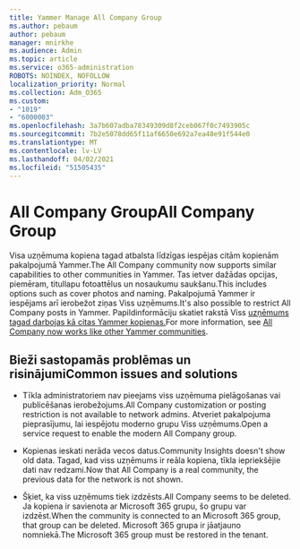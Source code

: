 ```yaml
---
title: Yammer Manage All Company Group
ms.author: pebaum
author: pebaum
manager: mnirkhe
ms.audience: Admin
ms.topic: article
ms.service: o365-administration
ROBOTS: NOINDEX, NOFOLLOW
localization_priority: Normal
ms.collection: Adm_O365
ms.custom:
- "1019"
- "6000003"
ms.openlocfilehash: 3a7b607adba78349309d8f2ceb067f0c7493905c
ms.sourcegitcommit: 7b2e5078dd65f11af6650e692a7ea48e91f544e0
ms.translationtype: MT
ms.contentlocale: lv-LV
ms.lasthandoff: 04/02/2021
ms.locfileid: "51505435"
---
```

# <a name="all-company-group"></a><span data-ttu-id="e2ef7-102">All Company Group</span><span class="sxs-lookup"><span data-stu-id="e2ef7-102">All Company Group</span></span>

<span data-ttu-id="e2ef7-103">Visa uzņēmuma kopiena tagad atbalsta līdzīgas iespējas citām kopienām pakalpojumā Yammer.</span><span class="sxs-lookup"><span data-stu-id="e2ef7-103">The All Company community now supports similar capabilities to other communities in Yammer.</span></span> <span data-ttu-id="e2ef7-104">Tas ietver dažādas opcijas, piemēram, titullapu fotoattēlus un nosaukumu saukšanu.</span><span class="sxs-lookup"><span data-stu-id="e2ef7-104">This includes options such as cover photos and naming.</span></span> <span data-ttu-id="e2ef7-105">Pakalpojumā Yammer ir iespējams arī ierobežot ziņas Viss uzņēmums.</span><span class="sxs-lookup"><span data-stu-id="e2ef7-105">It's also possible to restrict All Company posts in Yammer.</span></span> <span data-ttu-id="e2ef7-106">Papildinformāciju skatiet rakstā Viss [uzņēmums tagad darbojas kā citas Yammer kopienas.](https://docs.microsoft.com/yammer/manage-yammer-groups/yammer-all-company-yammer-community)</span><span class="sxs-lookup"><span data-stu-id="e2ef7-106">For more information, see [All Company now works like other Yammer communities](https://docs.microsoft.com/yammer/manage-yammer-groups/yammer-all-company-yammer-community).</span></span>

## <a name="common-issues-and-solutions"></a><span data-ttu-id="e2ef7-107">Bieži sastopamās problēmas un risinājumi</span><span class="sxs-lookup"><span data-stu-id="e2ef7-107">Common issues and solutions</span></span>

- <span data-ttu-id="e2ef7-108">Tīkla administratoriem nav pieejams viss uzņēmuma pielāgošanas vai publicēšanas ierobežojums.</span><span class="sxs-lookup"><span data-stu-id="e2ef7-108">All Company customization or posting restriction is not available to network admins.</span></span> <span data-ttu-id="e2ef7-109">Atveriet pakalpojuma pieprasījumu, lai iespējotu moderno grupu Viss uzņēmums.</span><span class="sxs-lookup"><span data-stu-id="e2ef7-109">Open a service request to enable the modern All Company group.</span></span>

- <span data-ttu-id="e2ef7-110">Kopienas ieskati nerāda vecos datus.</span><span class="sxs-lookup"><span data-stu-id="e2ef7-110">Community Insights doesn't show old data.</span></span> <span data-ttu-id="e2ef7-111">Tagad, kad viss uzņēmums ir reāla kopiena, tīkla iepriekšējie dati nav redzami.</span><span class="sxs-lookup"><span data-stu-id="e2ef7-111">Now that All Company is a real community, the previous data for the network is not shown.</span></span>

- <span data-ttu-id="e2ef7-112">Šķiet, ka viss uzņēmums tiek izdzēsts.</span><span class="sxs-lookup"><span data-stu-id="e2ef7-112">All Company seems to be deleted.</span></span> <span data-ttu-id="e2ef7-113">Ja kopiena ir savienota ar Microsoft 365 grupu, šo grupu var izdzēst.</span><span class="sxs-lookup"><span data-stu-id="e2ef7-113">When the community is connected to an Microsoft 365 group, that group can be deleted.</span></span> <span data-ttu-id="e2ef7-114">Microsoft 365 grupa ir jāatjauno nomniekā.</span><span class="sxs-lookup"><span data-stu-id="e2ef7-114">The Microsoft 365 group must be restored in the tenant.</span></span>

